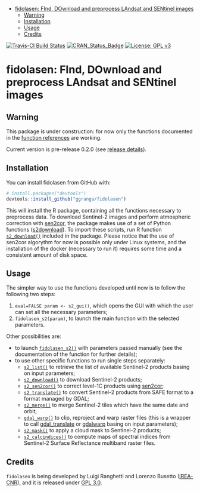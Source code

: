 
-   [fidolasen: FInd, DOwnload and preprocess LAndsat and SENtinel images](#fidolasen-find-download-and-preprocess-landsat-and-sentinel-images)
    -   [Warning](#warning)
    -   [Installation](#installation)
    -   [Usage](#usage)
    -   [Credits](#credits)

<!-- README.md is generated from README.Rmd. Please edit that file -->
[![Travis-CI Build Status](https://travis-ci.org/ggranga/fidolasen.svg?branch=master)](https://travis-ci.org/ggranga/fidolasen) [![CRAN\_Status\_Badge](http://www.r-pkg.org/badges/version/fidolasen)](https://cran.r-project.org/package=fidolasen) [![License: GPL v3](https://img.shields.io/badge/License-GPL%20v3-blue.svg)](http://www.gnu.org/licenses/gpl-3.0)

fidolasen: FInd, DOwnload and preprocess LAndsat and SENtinel images
====================================================================

Warning
-------

This package is under construction: for now only the functions documented in the [function references](https://ggranga.github.io/fidolasen/reference/index.html) are working.

Current version is pre-release 0.2.0 (see [release details](https://github.com/ggranga/fidolasen/releases/tag/0.2.0)).

Installation
------------

You can install fidolasen from GitHub with:

``` r
# install.packages("devtools")
devtools::install_github("ggranga/fidolasen")
```

This will install the R package, containing all the functions necessary to preprocess data. To download Sentinel-2 images and perform atmospheric correction with [sen2cor](http://step.esa.int/main/third-party-plugins-2/sen2cor), the package makes use of a set of Python functions ([s2download](https://github.com/ggranga/s2download)). To import these scripts, run R function [`s2_download()`](https://ggranga.github.io/fidolasen/reference/install_s2download.html) included in the package. Please notice that the use of sen2cor algorythm for now is possible only under Linux systems, and the installation of the docker (necessary to run it) requires some time and a consistent amount of disk space.

Usage
-----

The simpler way to use the functions developed until now is to follow the following two steps:

1.  `eval=FALSE param <- s2_gui()`, which opens the GUI with which the user can set all the necessary parameters;
2.  `fidolasen_s2(param)`, to launch the main function with the selected parameters.

Other possibilities are:

-   to launch [`fidolasen_s2()`](https://ggranga.github.io/fidolasen/reference/s2_gui.html) with parameters passed manually (see the documentation of the function for further details);
-   to use other specific functions to run single steps separately:
    -   [`s2_list()`](https://ggranga.github.io/fidolasen/reference/s2_list.html) to retrieve the list of available Sentinel-2 products basing on input parameters;
    -   [`s2_download()`](https://ggranga.github.io/fidolasen/reference/s2_download.html) to download Sentinel-2 products;
    -   [`s2_sen2cor()`](https://ggranga.github.io/fidolasen/reference/s2_sen2cor.html) to correct level-1C products using [sen2cor](http://step.esa.int/main/third-party-plugins-2/sen2cor);
    -   [`s2_translate()`](https://ggranga.github.io/fidolasen/reference/s2_translate.html) to convert Sentinel-2 products from SAFE format to a format managed by GDAL;
    -   [`s2_merge()`](https://ggranga.github.io/fidolasen/reference/s2_merge.html) to merge Sentinel-2 tiles which have the same date and orbit;
    -   [`gdal_warp()`](https://ggranga.github.io/fidolasen/reference/gdal_warp.html) to clip, reproject and warp raster files (this is a wrapper to call [gdal\_translate](http://www.gdal.org/gdal_translate.html) or [gdalwarp](http://www.gdal.org/gdalwarp.html) basing on input parameters);
    -   [`s2_mask()`](https://ggranga.github.io/fidolasen/reference/s2_mask.html) to apply a cloud mask to Sentinel-2 products;
    -   [`s2_calcindices()`](https://ggranga.github.io/fidolasen/reference/s2_calcindices.html) to compute maps of spectral indices from Sentinel-2 Surface Reflectance multiband raster files.

Credits
-------

`fidolasen` is being developed by Luigi Ranghetti and Lorenzo Busetto ([IREA-CNR](http://www.irea.cnr.it)), and it is released under [GPL 3.0](https://www.gnu.org/licenses/gpl.html).
